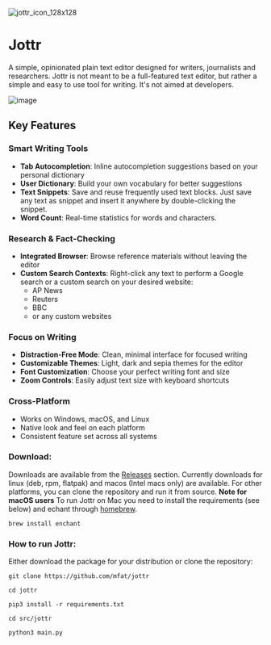 
![jottr_icon_128x128](https://github.com/user-attachments/assets/d92bd9f3-d704-4c21-9b0b-88892061f19a)
# Jottr

A simple, opinionated plain text editor designed for writers, journalists and researchers. Jottr is not meant to be a full-featured text editor, but rather a simple and easy to use tool for writing. It's not aimed at developers.

![image](https://github.com/user-attachments/assets/ee7b18fc-73cc-4f0b-a8bf-6508dd67defa)


## Key Features

### Smart Writing Tools
- **Tab Autocompletion**: Inline autocompletion suggestions based on your personal dictionary
- **User Dictionary**: Build your own vocabulary for better suggestions
- **Text Snippets**: Save and reuse frequently used text blocks. Just save any text as snippet and insert it anywhere by double-clicking the snippet.
- **Word Count**: Real-time statistics for words and characters.

### Research & Fact-Checking
- **Integrated Browser**: Browse reference materials without leaving the editor
- **Custom Search Contexts**: Right-click any text to perform a Google search or a custom search on your desired website:
  - AP News
  - Reuters
  - BBC
  - or any custom websites
    
### Focus on Writing
- **Distraction-Free Mode**: Clean, minimal interface for focused writing
- **Customizable Themes**: Light, dark and sepia themes for the editor
- **Font Customization**: Choose your perfect writing font and size
- **Zoom Controls**: Easily adjust text size with keyboard shortcuts

### Cross-Platform
- Works on Windows, macOS, and Linux
- Native look and feel on each platform
- Consistent feature set across all systems

### Download:
Downloads are available from the [Releases](https://github.com/mfat/jottr/releases) section.
Currently downloads for linux (deb, rpm, flatpak) and macos (Intel macs only) are available.
For other platforms, you can clone the repository and run it from source.
**Note for macOS users** To run Jottr on Mac you need to install the requirements (see below) and echant through [homebrew](https://brew.sh/).

`brew install enchant`

### How to run Jottr:

Either download the package for your distribution or clone the repository:

`git clone https://github.com/mfat/jottr`

`cd jottr`

`pip3 install -r requirements.txt`

`cd src/jottr`

`python3 main.py`
